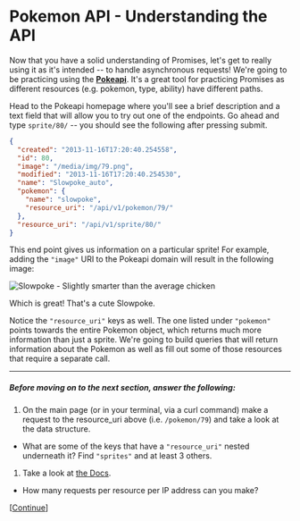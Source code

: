# Pokemon API - Understanding the API

Now that you have a solid understanding of Promises, let's get to really using it as it's intended -- to handle asynchronous requests! We're going to be practicing using the [__Pokeapi__](http://pokeapi.co/). It's a great tool for practicing Promises as different resources (e.g. pokemon, type, ability) have different paths.

Head to the Pokeapi homepage where you'll see a brief description and a text field that will allow you to try out one of the endpoints. Go ahead and type `sprite/80/` -- you should see the following after pressing submit.

```json
{
  "created": "2013-11-16T17:20:40.254558",
  "id": 80,
  "image": "/media/img/79.png",
  "modified": "2013-11-16T17:20:40.254530",
  "name": "Slowpoke_auto",
  "pokemon": {
    "name": "slowpoke",
    "resource_uri": "/api/v1/pokemon/79/"
  },
  "resource_uri": "/api/v1/sprite/80/"
}
```

This end point gives us information on a particular sprite! For example, adding the `"image"` URI to the Pokeapi domain will result in the following image:

![Slowpoke - Slightly smarter than the average chicken](http://pokeapi.co/media/img/79.png)

Which is great! That's a cute Slowpoke.

Notice the `"resource_uri"` keys as well. The one listed under `"pokemon"` points towards the entire Pokemon object, which returns much more information than just a sprite. We're going to build queries that will return information about the Pokemon as well as fill out some of those resources that require a separate call.

* * *

##### Before moving on to the next section, answer the following:

1. On the main page (or in your terminal, via a curl command) make a request to the resource_uri above (i.e. `/pokemon/79`) and take a look at the data structure.
  * What are some of the keys that have a `"resource_uri"` nested underneath it? Find `"sprites"` and at least 3 others.
1. Take a look at [the Docs](http://pokeapi.co/docs/).
  * How many requests per resource per IP address can you make?

[[Continue](step-1.md)]